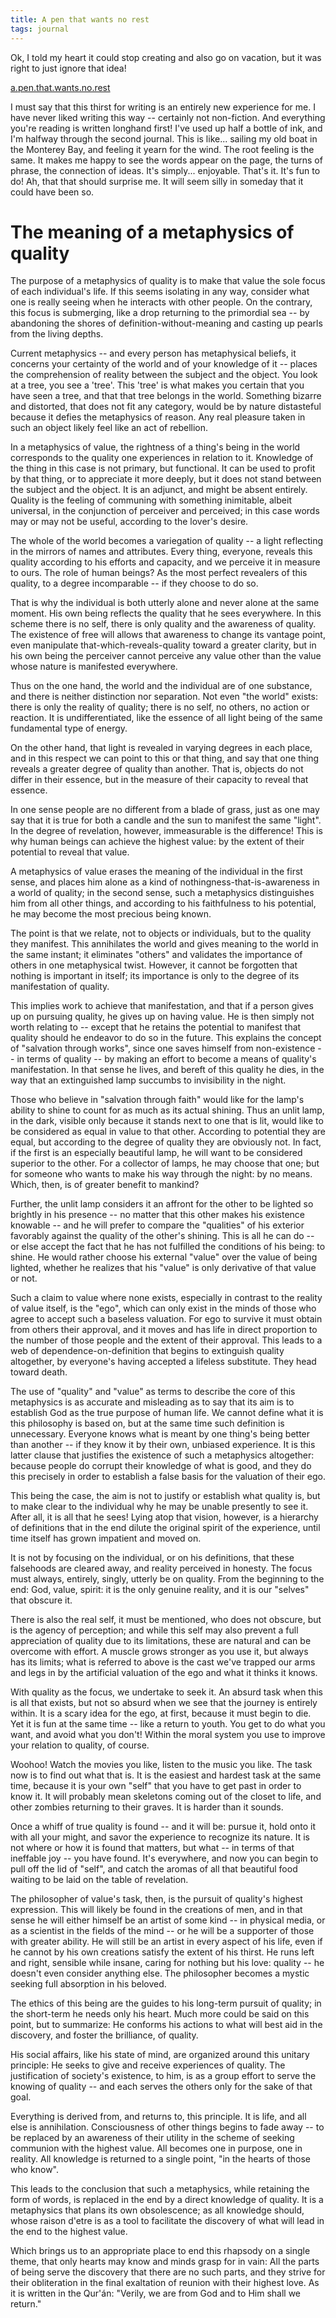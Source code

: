 ```yaml
---
title: A pen that wants no rest
tags: journal
---
```


Ok, I told my heart it could stop creating and also go on vacation, but
it was right to just ignore that idea!

[a.pen.that.wants.no.rest](a.pen.that.wants.no.rest)

I must say that this thirst for writing is an entirely new experience
for me.  I have never liked writing this way -- certainly not
non-fiction.  And everything you're reading is written longhand first!
I've used up half a bottle of ink, and I'm halfway through the second
journal.  This is like... sailing my old boat in the Monterey Bay, and
feeling it yearn for the wind.  The root feeling is the same.  It makes
me happy to see the words appear on the page, the turns of phrase, the
connection of ideas.  It's simply...  enjoyable.  That's it.  It's fun
to do!  Ah, that that should surprise me.  It will seem silly in someday
that it could have been so.

# The meaning of a metaphysics of quality

The purpose of a metaphysics of quality is to make that value the sole
focus of each individual's life.  If this seems isolating in any way,
consider what one is really seeing when he interacts with other people.
On the contrary, this focus is submerging, like a drop returning to the
primordial sea -- by abandoning the shores of definition-without-meaning
and casting up pearls from the living depths.

Current metaphysics -- and every person has metaphysical beliefs, it
concerns your certainty of the world and of your knowledge of it --
places the comprehension of reality between the subject and the object.
You look at a tree, you see a 'tree'.  This 'tree' is what makes you
certain that you have seen a tree, and that that tree belongs in the
world.  Something bizarre and distorted, that does not fit any category,
would be by nature distasteful because it defies the metaphysics of
reason.  Any real pleasure taken in such an object likely feel like an
act of rebellion.

In a metaphysics of value, the rightness of a thing's being in the world
corresponds to the quality one experiences in relation to it.  Knowledge
of the thing in this case is not primary, but functional.  It can be
used to profit by that thing, or to appreciate it more deeply, but it
does not stand between the subject and the object.  It is an adjunct,
and might be absent entirely.  Quality is the feeling of communing with
something inimitable, albeit universal, in the conjunction of perceiver
and perceived; in this case words may or may not be useful, according to
the lover's desire.

The whole of the world becomes a variegation of quality -- a light
reflecting in the mirrors of names and attributes.  Every thing,
everyone, reveals this quality according to his efforts and capacity,
and we perceive it in measure to ours.  The role of human beings?  As
the most perfect revealers of this quality, to a degree incomparable --
if they choose to do so.

That is why the individual is both utterly alone and never alone at the
same moment.  His own being reflects the quality that he sees
everywhere.  In this scheme there is no self, there is only quality and
the awareness of quality.  The existence of free will allows that
awareness to change its vantage point, even manipulate
that-which-reveals-quality toward a greater clarity, but in his own
being the perceiver cannot perceive any value other than the value whose
nature is manifested everywhere.

Thus on the one hand, the world and the individual are of one substance,
and there is neither distinction nor separation.  Not even "the world"
exists: there is only the reality of quality; there is no self, no
others, no action or reaction.  It is undifferentiated, like the essence
of all light being of the same fundamental type of energy.

On the other hand, that light is revealed in varying degrees in each
place, and in this respect we can point to this or that thing, and say
that one thing reveals a greater degree of quality than another.  That
is, objects do not differ in their essence, but in the measure of their
capacity to reveal that essence.

In one sense people are no different from a blade of grass, just as one
may say that it is true for both a candle and the sun to manifest the
same "light".  In the degree of revelation, however, immeasurable is the
difference!  This is why human beings can achieve the highest value: by
the extent of their potential to reveal that value.

A metaphysics of value erases the meaning of the individual in the first
sense, and places him alone as a kind of nothingness-that-is-awareness
in a world of quality; in the second sense, such a metaphysics
distinguishes him from all other things, and according to his
faithfulness to his potential, he may become the most precious being
known.

The point is that we relate, not to objects or individuals, but to the
quality they manifest.  This annihilates the world and gives meaning to
the world in the same instant; it eliminates "others" and validates the
importance of others in one metaphysical twist.  However, it cannot be
forgotten that nothing is important in itself; its importance is only to
the degree of its manifestation of quality.

This implies work to achieve that manifestation, and that if a person
gives up on pursuing quality, he gives up on having value.  He is then
simply not worth relating to -- except that he retains the potential to
manifest that quality should he endeavor to do so in the future.  This
explains the concept of "salvation through works", since one saves
himself from non-existence -- in terms of quality -- by making an effort
to become a means of quality's manifestation.  In that sense he lives,
and bereft of this quality he dies, in the way that an extinguished lamp
succumbs to invisibility in the night.

Those who believe in "salvation through faith" would like for the lamp's
ability to shine to count for as much as its actual shining.  Thus an
unlit lamp, in the dark, visible only because it stands next to one that
is lit, would like to be considered as equal in value to that other.
According to potential they are equal, but according to the degree of
quality they are obviously not.  In fact, if the first is an especially
beautiful lamp, he will want to be considered superior to the other.
For a collector of lamps, he may choose that one; but for someone who
wants to make his way through the night: by no means.  Which, then, is
of greater benefit to mankind?

Further, the unlit lamp considers it an affront for the other to be
lighted so brightly in his presence -- no matter that this other makes
his existence knowable -- and he will prefer to compare the "qualities"
of his exterior favorably against the quality of the other's shining.
This is all he can do -- or else accept the fact that he has not
fulfilled the conditions of his being: to shine.  He would rather choose
his external "value" over the value of being lighted, whether he
realizes that his "value" is only derivative of that value or not.

Such a claim to value where none exists, especially in contrast to the
reality of value itself, is the "ego", which can only exist in the minds
of those who agree to accept such a baseless valuation.  For ego to
survive it must obtain from others their approval, and it moves and has
life in direct proportion to the number of those people and the extent
of their approval.  This leads to a web of dependence-on-definition that
begins to extinguish quality altogether, by everyone's having accepted a
lifeless substitute.  They head toward death.

The use of "quality" and "value" as terms to describe the core of this
metaphysics is as accurate and misleading as to say that its aim is to
establish God as the true purpose of human life.  We cannot define what
it is this philosophy is based on, but at the same time such definition
is unnecessary.  Everyone knows what is meant by one thing's being
better than another -- if they know it by their own, unbiased
experience.  It is this latter clause that justifies the existence of
such a metaphysics altogether: because people do corrupt their knowledge
of what is good, and they do this precisely in order to establish a
false basis for the valuation of their ego.

This being the case, the aim is not to justify or establish what quality
is, but to make clear to the individual why he may be unable presently
to see it.  After all, it is all that he sees!  Lying atop that vision,
however, is a hierarchy of definitions that in the end dilute the
original spirit of the experience, until time itself has grown impatient
and moved on.

It is not by focusing on the individual, or on his definitions, that
these falsehoods are cleared away, and reality perceived in honesty.
The focus must always, entirely, singly, utterly be on quality.  From
the beginning to the end: God, value, spirit: it is the only genuine
reality, and it is our "selves" that obscure it.

There is also the real self, it must be mentioned, who does not obscure,
but is the agency of perception; and while this self may also prevent a
full appreciation of quality due to its limitations, these are natural
and can be overcome with effort.  A muscle grows stronger as you use it,
but always has its limits; what is referred to above is the cast we've
trapped our arms and legs in by the artificial valuation of the ego and
what it thinks it knows.

With quality as the focus, we undertake to seek it.  An absurd task when
this is all that exists, but not so absurd when we see that the journey
is entirely within.  It is a scary idea for the ego, at first, because
it must begin to die.  Yet it is fun at the same time -- like a return
to youth.  You get to do what you want, and avoid what you don't!
Within the moral system you use to improve your relation to quality, of
course.

Woohoo!  Watch the movies you like, listen to the music you like.  The
task now is to find out what that is.  It is the easiest and hardest
task at the same time, because it is your own "self" that you have to
get past in order to know it.  It will probably mean skeletons coming
out of the closet to life, and other zombies returning to their graves.
It is harder than it sounds.

Once a whiff of true quality is found -- and it will be: pursue it, hold
onto it with all your might, and savor the experience to recognize its
nature.  It is not where or how it is found that matters, but what -- in
terms of that ineffable joy -- you have found.  It's everywhere, and now
you can begin to pull off the lid of "self", and catch the aromas of all
that beautiful food waiting to be laid on the table of revelation.

The philosopher of value's task, then, is the pursuit of quality's
highest expression.  This will likely be found in the creations of men,
and in that sense he will either himself be an artist of some kind -- in
physical media, or as a scientist in the fields of the mind -- or he
will be a supporter of those with greater ability.  He will still be an
artist in every aspect of his life, even if he cannot by his own
creations satisfy the extent of his thirst.  He runs left and right,
sensible while insane, caring for nothing but his love: quality -- he
doesn't even consider anything else.  The philosopher becomes a mystic
seeking full absorption in his beloved.

The ethics of this being are the guides to his long-term pursuit of
quality; in the short-term he needs only his heart.  Much more could be
said on this point, but to summarize: He conforms his actions to what
will best aid in the discovery, and foster the brilliance, of quality.

His social affairs, like his state of mind, are organized around this
unitary principle: He seeks to give and receive experiences of quality.
The justification of society's existence, to him, is as a group effort
to serve the knowing of quality -- and each serves the others only for
the sake of that goal.

Everything is derived from, and returns to, this principle.  It is life,
and all else is annihilation.  Consciousness of other things begins to
fade away -- to be replaced by an awareness of their utility in the
scheme of seeking communion with the highest value.  All becomes one in
purpose, one in reality.  All knowledge is returned to a single point,
"in the hearts of those who know".

This leads to the conclusion that such a metaphysics, while retaining
the form of words, is replaced in the end by a direct knowledge of
quality.  It is a metaphysics that plans its own obsolescence; as all
knowledge should, whose raison d'etre is as a tool to facilitate the
discovery of what will lead in the end to the highest value.

Which brings us to an appropriate place to end this rhapsody on a single
theme, that only hearts may know and minds grasp for in vain: All the
parts of being serve the discovery that there are no such parts, and
they strive for their obliteration in the final exaltation of reunion
with their highest love.  As it is written in the Qur'án: "Verily, we
are from God and to Him shall we return."


